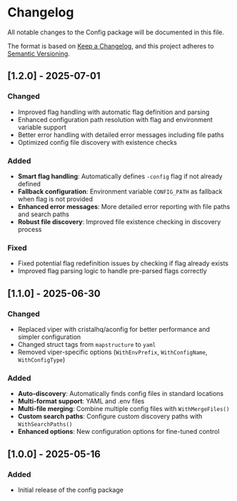 # Changelog

All notable changes to the Config package will be documented in this file.

The format is based on [Keep a Changelog](https://keepachangelog.com/en/1.0.0/),
and this project adheres to [Semantic Versioning](https://semver.org/spec/v2.0.0.html).

## [1.2.0] - 2025-07-01

### Changed

- Improved flag handling with automatic flag definition and parsing
- Enhanced configuration path resolution with flag and environment variable support
- Better error handling with detailed error messages including file paths
- Optimized config file discovery with existence checks

### Added

- **Smart flag handling**: Automatically defines `-config` flag if not already defined
- **Fallback configuration**: Environment variable `CONFIG_PATH` as fallback when flag is not provided
- **Enhanced error messages**: More detailed error reporting with file paths and search paths
- **Robust file discovery**: Improved file existence checking in discovery process

### Fixed

- Fixed potential flag redefinition issues by checking if flag already exists
- Improved flag parsing logic to handle pre-parsed flags correctly

## [1.1.0] - 2025-06-30

### Changed

- Replaced viper with cristalhq/aconfig for better performance and simpler configuration
- Changed struct tags from `mapstructure` to `yaml`
- Removed viper-specific options (`WithEnvPrefix`, `WithConfigName`, `WithConfigType`)

### Added

- **Auto-discovery**: Automatically finds config files in standard locations
- **Multi-format support**: YAML and .env files
- **Multi-file merging**: Combine multiple config files with `WithMergeFiles()`
- **Custom search paths**: Configure custom discovery paths with `WithSearchPaths()`
- **Enhanced options**: New configuration options for fine-tuned control

## [1.0.0] - 2025-05-16

### Added

- Initial release of the config package
